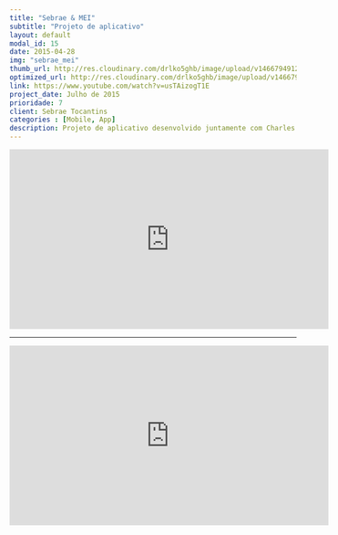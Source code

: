 ```yaml
---
title: "Sebrae & MEI"
subtitle: "Projeto de aplicativo"
layout: default
modal_id: 15
date: 2015-04-28
img: "sebrae_mei"
thumb_url: http://res.cloudinary.com/drlko5ghb/image/upload/v1466794912/lloys9hqulsuibbtjwjl.png
optimized_url: http://res.cloudinary.com/drlko5ghb/image/upload/v1466794913/poqd8pyfhiqwv34bngz5.png
link: https://www.youtube.com/watch?v=usTAizogT1E
project_date: Julho de 2015
prioridade: 7
client: Sebrae Tocantins
categories : [Mobile, App]
description: Projeto de aplicativo desenvolvido juntamente com Charles Rockenbach para submissão para concurso realizado pelo Sebrae, o projeto incluía estudo de casos para formulação de uma solução voltada ao auxílio dos MEI's assistidos pelo SEBRAE. Incluído criação de vídeo promocional, projeção de telas e documentação escrita.
---
```


<iframe width="560" height="315" src="https://www.youtube.com/embed/usTAizogT1E" frameborder="0" allowfullscreen></iframe>
<hr>
<iframe width="560" height="315" src="https://www.youtube.com/embed/9pGS1edYBVI" frameborder="0" allowfullscreen></iframe>
